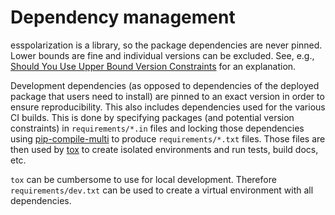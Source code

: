 # Dependency management

esspolarization is a library, so the package dependencies are never pinned.
Lower bounds are fine and individual versions can be excluded.
See, e.g., [Should You Use Upper Bound Version Constraints](https://iscinumpy.dev/post/bound-version-constraints/) for an explanation.

Development dependencies (as opposed to dependencies of the deployed package that users need to install) are pinned to an exact version in order to ensure reproducibility.
This also includes dependencies used for the various CI builds.
This is done by specifying packages (and potential version constraints) in `requirements/*.in` files and locking those dependencies using [pip-compile-multi](https://pip-compile-multi.readthedocs.io/en/latest/index.html) to produce `requirements/*.txt` files.
Those files are then used by [tox](https://tox.wiki/en/latest/) to create isolated environments and run tests, build docs, etc.

`tox` can be cumbersome to use for local development.
Therefore `requirements/dev.txt` can be used to create a virtual environment with all dependencies.
